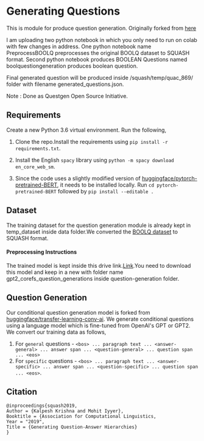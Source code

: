 # Generating Questions
This is module for produce question generation. Originally forked from [here](https://github.com/martiansideofthemoon/squash-generation)

I am uploading two python notebook in which you only need to run on colab with few changes in address.
One python notebook name PreprocessBOOLQ preprocesses the original BOOLQ dataset to SQUASH format.
Second python notebook produces BOOLEAN Questions named boolquestiongeneration produces boolean question.

Final generated question will be produced inside /squash/temp/quac_869/ folder with filename generated_questions.json.


Note : Done as Questgen Open Source Initiative.


## Requirements

Create a new Python 3.6 virtual environment. Run the following,

1. Clone the repo.Install the requirements using `pip install -r requirements.txt`.

2. Install the English `spacy` library using `python -m spacy download en_core_web_sm`.

2. Since the code uses a slightly modified version of [huggingface/pytorch-pretrained-BERT](https://github.com/huggingface/pytorch-pretrained-BERT), it needs to be installed locally. Run `cd pytorch-pretrained-BERT` followed by `pip install --editable .`

## Dataset

The training dataset for the question generation module is already kept in temp_dataset inside data folder.We converted the [BOOLQ dataset](https://github.com/google-research-datasets/boolean-questions) to SQUASH format.

#### Preprocessing Instructions

The trained model is kept inside this drive link.[Link](https://drive.google.com/drive/folders/1-CDmozJ3w2X9nw5etzYpgmm8KvHfr4GQ?usp=sharing).You need to download this model and keep in a new with folder name gpt2_corefs_question_generations inside question-generation folder.

## Question Generation

Our conditional question generation model is forked from [huggingface/transfer-learning-conv-ai](https://github.com/huggingface/transfer-learning-conv-ai). We generate conditional questions using a language model which is fine-tuned from OpenAI's GPT or GPT2. We convert our training data as follows,

1. For `general` questions - `<bos> ... paragraph text ... <answer-general> ... answer span ... <question-general> ... question span ... <eos>`
2. For `specific` questions - `<bos> ... paragraph text ... <answer-specific> ... answer span ... <question-specific> ... question span ... <eos>`.


## Citation

```
@inproceedings{squash2019,
Author = {Kalpesh Krishna and Mohit Iyyer},
Booktitle = {Association for Computational Linguistics,
Year = "2019",
Title = {Generating Question-Answer Hierarchies}
}
```
